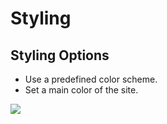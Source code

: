 # Styling

## Styling Options

* Use a predefined color scheme.
* Set a main color of the site.

![](http://transvelo.github.io/docs/mediacenter/images/theme-options-styling.png)
